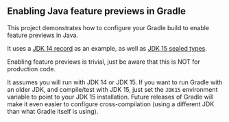 ## Enabling Java feature previews in Gradle

This project demonstrates how to configure your Gradle build to enable feature previews
in Java.

It uses a [JDK 14 record](https://blogs.oracle.com/javamagazine/records-come-to-java) as an example, as well as [JDK 15 sealed types](https://blogs.oracle.com/javamagazine/inside-the-language-sealed-types).

Enabling feature previews is trivial, just be aware that this is NOT for production code.

It assumes you will run with JDK 14 or JDK 15.
If you want to run Gradle with an older JDK, and compile/test with JDK 15, just set the `JDK15` environment variable to point to your JDK 15 installation.
Future releases of Gradle will make it even easier to configure cross-compilation (using a different JDK than what Gradle itself is using).

